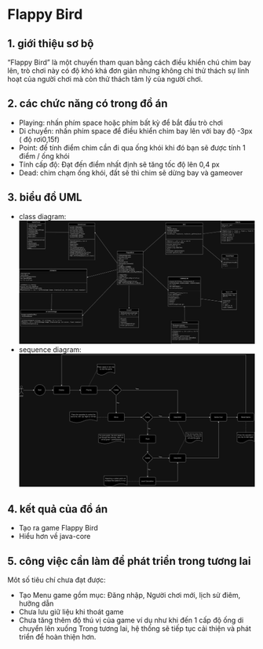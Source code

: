 # Flappy Bird

## 1. giới thiệu sơ bộ
  “Flappy Bird”  là một chuyến tham quan bằng cách điều khiển chú chim bay lên, trò chơi này có độ khó khá đơn giản nhưng không chỉ thử thách sự linh hoạt của người chơi mà còn thử thách tâm lý của người chơi.
## 2. các chức năng có trong đồ án
 - Playing: nhấn phím space hoặc phím bất kỳ để bắt đầu trò chơi
 - Di chuyển: nhấn phím space để điều khiển chim bay lên với bay độ -3px ( độ rơi0,15f)
 - Point: để tính điểm chim cần đi qua ống khói khi đó bạn sẽ được tính 1 điểm / ống khói
 - Tính cấp độ: Đạt đến điểm nhất định sẽ tăng tốc độ lên 0,4 px
 - Dead: chim chạm ống khói, đất sẽ thì chim sẽ dừng bay và gameover
## 3. biểu đồ UML
- class diagram:
![](./diagram/class%20diagram.drawio.png)
- sequence diagram:
![](./diagram/sequence%20diagram.drawio.png)
## 4. kết quả của đồ án
- Tạo ra game Flappy Bird
- Hiểu hơn về java-core 
## 5. công việc cần làm để phát triển trong tương lai
Môt số tiêu chí chưa đạt được:
- Tạo Menu game gồm mục: Đăng nhập, Người chơi mới, lịch sử điêm, hưỡng dẫn
- Chưa lưu giữ liệu khi thoát game
- Chưa tăng thêm độ thú vị của game ví dụ như khi đến 1 cấp độ ống di chuyển lên xuống
Trong tương lai, hệ thống sẽ tiếp tục cải thiện và phát triển để hoàn thiện hơn.

